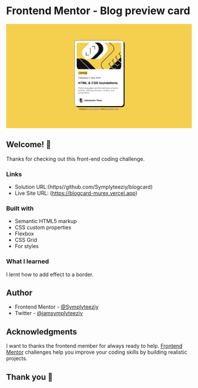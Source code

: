 # Frontend Mentor - Blog preview card

![Design preview for the Blog preview card coding challenge](./solution.jpg)

## Welcome! 👋

Thanks for checking out this front-end coding challenge.

### Links

- Solution URL:(https//github.com/Symplyteeziy/blogcard)
- Live Site URL: (https://blogcard-murex.vercel.app)


### Built with

- Semantic HTML5 markup
- CSS custom properties
- Flexbox
- CSS Grid
- For styles

### What I learned

I lernt how to add effect to a border.

## Author

- Frontend Mentor - [@Symplyteeziy](https://www.frontendmentor.io/profile/Symplyteeziy)
- Twitter - [@iamsymplyteeziy](https://www.twitter.com/iamsymplyteeziy)


## Acknowledgments
I want to thanks the frontend member for always ready to help.
[Frontend Mentor](https://www.frontendmentor.io) challenges help you improve your coding skills by building realistic projects.


## Thank you 👋
